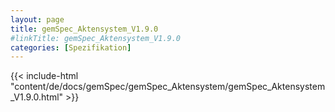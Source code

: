 ```yaml
---
layout: page
title: gemSpec_Aktensystem_V1.9.0
#linkTitle: gemSpec_Aktensystem_V1.9.0
categories: [Spezifikation]
---
```

{{< include-html "content/de/docs/gemSpec/gemSpec_Aktensystem/gemSpec_Aktensystem_V1.9.0.html" >}}